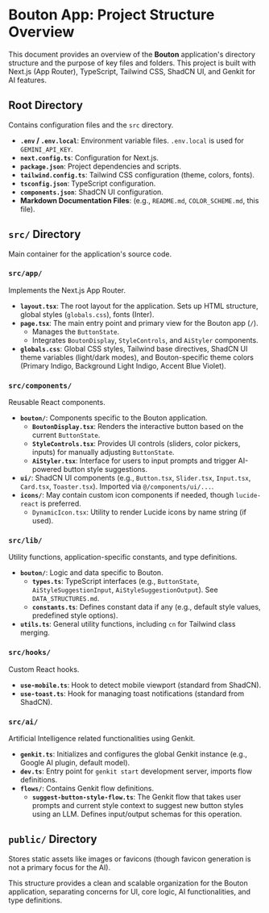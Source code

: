 
# Bouton App: Project Structure Overview

This document provides an overview of the **Bouton** application's directory structure and the purpose of key files and folders. This project is built with Next.js (App Router), TypeScript, Tailwind CSS, ShadCN UI, and Genkit for AI features.

## Root Directory

Contains configuration files and the `src` directory.

*   **`.env` / `.env.local`**: Environment variable files. `.env.local` is used for `GEMINI_API_KEY`.
*   **`next.config.ts`**: Configuration for Next.js.
*   **`package.json`**: Project dependencies and scripts.
*   **`tailwind.config.ts`**: Tailwind CSS configuration (theme, colors, fonts).
*   **`tsconfig.json`**: TypeScript configuration.
*   **`components.json`**: ShadCN UI configuration.
*   **Markdown Documentation Files**: (e.g., `README.md`, `COLOR_SCHEME.md`, this file).

## `src/` Directory

Main container for the application's source code.

### `src/app/`

Implements the Next.js App Router.

*   **`layout.tsx`**: The root layout for the application. Sets up HTML structure, global styles (`globals.css`), fonts (Inter).
*   **`page.tsx`**: The main entry point and primary view for the Bouton app (`/`).
    *   Manages the `ButtonState`.
    *   Integrates `BoutonDisplay`, `StyleControls`, and `AiStyler` components.
*   **`globals.css`**: Global CSS styles, Tailwind base directives, ShadCN UI theme variables (light/dark modes), and Bouton-specific theme colors (Primary Indigo, Background Light Indigo, Accent Blue Violet).

### `src/components/`

Reusable React components.

*   **`bouton/`**: Components specific to the Bouton application.
    *   **`BoutonDisplay.tsx`**: Renders the interactive button based on the current `ButtonState`.
    *   **`StyleControls.tsx`**: Provides UI controls (sliders, color pickers, inputs) for manually adjusting `ButtonState`.
    *   **`AiStyler.tsx`**: Interface for users to input prompts and trigger AI-powered button style suggestions.
*   **`ui/`**: ShadCN UI components (e.g., `Button.tsx`, `Slider.tsx`, `Input.tsx`, `Card.tsx`, `Toaster.tsx`). Imported via `@/components/ui/...`.
*   **`icons/`**: May contain custom icon components if needed, though `lucide-react` is preferred.
    *   `DynamicIcon.tsx`: Utility to render Lucide icons by name string (if used).

### `src/lib/`

Utility functions, application-specific constants, and type definitions.

*   **`bouton/`**: Logic and data specific to Bouton.
    *   **`types.ts`**: TypeScript interfaces (e.g., `ButtonState`, `AiStyleSuggestionInput`, `AiStyleSuggestionOutput`). See `DATA_STRUCTURES.md`.
    *   **`constants.ts`**: Defines constant data if any (e.g., default style values, predefined style options).
*   **`utils.ts`**: General utility functions, including `cn` for Tailwind class merging.

### `src/hooks/`

Custom React hooks.

*   **`use-mobile.ts`**: Hook to detect mobile viewport (standard from ShadCN).
*   **`use-toast.ts`**: Hook for managing toast notifications (standard from ShadCN).

### `src/ai/`

Artificial Intelligence related functionalities using Genkit.

*   **`genkit.ts`**: Initializes and configures the global Genkit instance (e.g., Google AI plugin, default model).
*   **`dev.ts`**: Entry point for `genkit start` development server, imports flow definitions.
*   **`flows/`**: Contains Genkit flow definitions.
    *   **`suggest-button-style-flow.ts`**: The Genkit flow that takes user prompts and current style context to suggest new button styles using an LLM. Defines input/output schemas for this operation.

## `public/` Directory

Stores static assets like images or favicons (though favicon generation is not a primary focus for the AI).

This structure provides a clean and scalable organization for the Bouton application, separating concerns for UI, core logic, AI functionalities, and type definitions.
